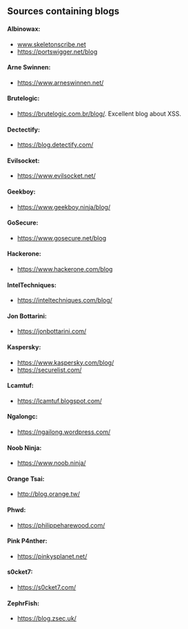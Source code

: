 ## Sources containing blogs

#### Albinowax:
  * www.skeletonscribe.net
  * https://portswigger.net/blog
  
#### Arne Swinnen:
  * https://www.arneswinnen.net/
  
#### Brutelogic:
  * https://brutelogic.com.br/blog/. Excellent blog about XSS.

#### Dectectify:
  * https://blog.detectify.com/
  
#### Evilsocket:
  * https://www.evilsocket.net/
  
#### Geekboy:
  * https://www.geekboy.ninja/blog/
  
#### GoSecure:
  * https://www.gosecure.net/blog
  
#### Hackerone:
  * https://www.hackerone.com/blog

#### IntelTechniques:
  * https://inteltechniques.com/blog/
  
#### Jon Bottarini:
  * https://jonbottarini.com/

#### Kaspersky:
  * https://www.kaspersky.com/blog/
  * https://securelist.com/

#### Lcamtuf:
  * https://lcamtuf.blogspot.com/
  
#### Ngalongc:
  * https://ngailong.wordpress.com/
  
#### Noob Ninja:
  * https://www.noob.ninja/

#### Orange Tsai:
  * http://blog.orange.tw/

#### Phwd:
  * https://philippeharewood.com/

#### Pink P4nther:
  * https://pinkysplanet.net/
  
#### s0cket7:
  * https://s0cket7.com/

#### ZephrFish:
  * https://blog.zsec.uk/
